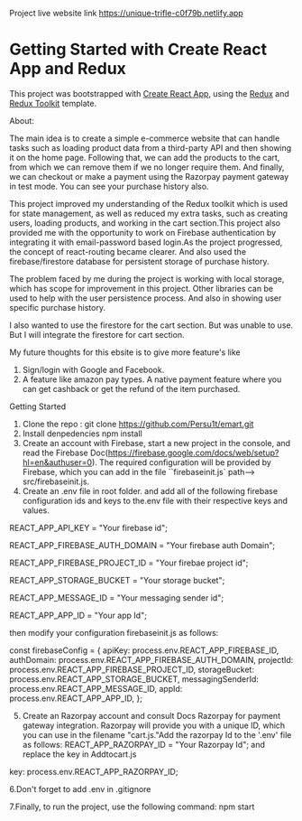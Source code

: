 Project live website link 
https://unique-trifle-c0f79b.netlify.app
# Getting Started with Create React App and Redux

This project was bootstrapped with [Create React App](https://github.com/facebook/create-react-app), using the [Redux](https://redux.js.org/) and [Redux Toolkit](https://redux-toolkit.js.org/) template.

About:

The main idea is to create a simple e-commerce website that can handle tasks such as loading product data from a third-party API and then showing it on the home page. Following that, we can add the products to the cart, from which we can remove them if we no longer require them. And finally, we can checkout or make a payment using the Razorpay payment gateway in test mode. You can see your purchase history also.

This project improved my understanding of the Redux toolkit which is used for state management, as well as reduced my extra tasks, such as creating users, loading products, and working in the cart section.This project also provided me with the opportunity to work on Firebase authentication by integrating it with email-password based login.As the project progressed, the concept of react-routing became clearer. And also used the firebase/firestore database for persistent storage of purchase history.

The problem faced by me during the project is working with local storage, which has scope for improvement in this project. Other libraries can be used to help with the user persistence process. And also in showing user specific purchase history.

I also wanted to use the firestore for the cart section. But was unable to use. But I will integrate the firestore for cart section.

My future thoughts for this ebsite is to give more feature's like
1. Sign/login with Google and Facebook.
2. A feature like amazon pay types. A native payment feature where you can get cashback or get the refund of the item purchased.


Getting Started
1. Clone the repo :
    git clone https://github.com/Persu1t/emart.git
2. Install denpedencies
    npm install
3. Create an account with Firebase, start a new project in the console, and read the Firebase Doc(https://firebase.google.com/docs/web/setup?hl=en&authuser=0). The required configuration will be provided by Firebase, which you can add in the file ``firebaseinit.js` path--> src/firebaseinit.js.
4. Create an .env file in root folder. and add all of the following firebase configuration ids and keys to the.env file with their respective keys and values.

REACT_APP_API_KEY = "Your firebase id";

REACT_APP_FIREBASE_AUTH_DOMAIN = "Your firebase auth Domain";

REACT_APP_FIREBASE_PROJECT_ID = "Your firebae project id";

REACT_APP_STORAGE_BUCKET = "Your storage bucket";

REACT_APP_MESSAGE_ID = "Your messaging sender id";

REACT_APP_APP_ID = "Your app Id";

then modify your configuration firebaseinit.js as follows:

const firebaseConfig = {
  apiKey: process.env.REACT_APP_FIREBASE_ID,
  authDomain: process.env.REACT_APP_FIREBASE_AUTH_DOMAIN,
  projectId: process.env.REACT_APP_FIREBASE_PROJECT_ID,
  storageBucket: process.env.REACT_APP_STORAGE_BUCKET,
  messagingSenderId: process.env.REACT_APP_MESSAGE_ID,
  appId: process.env.REACT_APP_APP_ID,
};


5. Create an Razorpay account and consult Docs Razorpay for payment gateway integration. Razorpay will provide you with a unique ID,   which you can use in the filename "cart.js."Add the razorpay Id to the '.env' file as follows:
REACT_APP_RAZORPAY_ID = "Your Razorpay Id";
and replace the key in Addtocart.js

key: process.env.REACT_APP_RAZORPAY_ID;

6.Don't forget to add .env in .gitignore

7.Finally, to run the project, use the following command:
    npm start
